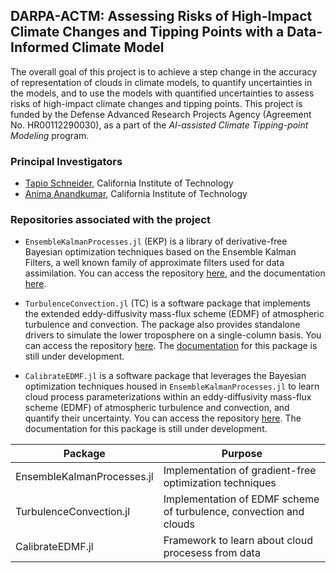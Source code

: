 ## DARPA-ACTM: Assessing Risks of High-Impact Climate Changes and Tipping Points with a Data-Informed Climate Model

The overall goal of this project is to achieve a step change in the accuracy of representation of clouds in climate models, to quantify uncertainties in the models, and to use the models with quantified uncertainties to assess risks of high-impact climate changes and tipping points. This project is funded by the Defense Advanced Research Projects Agency (Agreement No. HR00112290030), as a part of the *AI-assisted Climate Tipping-point Modeling* program.

### Principal Investigators

- [Tapio Schneider](https://climate-dynamics.org/people/tapio-schneider/), California Institute of Technology
- [Anima Anandkumar](http://tensorlab.cms.caltech.edu/users/anima/), California Institute of Technology

### Repositories associated with the project

- `EnsembleKalmanProcesses.jl` (EKP) is a library of derivative-free Bayesian optimization techniques based on the Ensemble Kalman Filters, a well known family of approximate filters used for data assimilation. You can access the repository [here](https://github.com/CliMA/EnsembleKalmanProcesses.jl), and the documentation [here](https://clima.github.io/EnsembleKalmanProcesses.jl/dev/).

- `TurbulenceConvection.jl` (TC) is a software package that implements the extended eddy-diffusivity mass-flux scheme (EDMF) of atmospheric turbulence and convection. The package also provides standalone drivers to simulate the lower troposphere on a single-column basis. You can access the repository [here](https://github.com/CliMA/TurbulenceConvection.jl). The [documentation](https://clima.github.io/TurbulenceConvection.jl/dev/) for this package is still under development.

- `CalibrateEDMF.jl` is a software package that leverages the Bayesian optimization techniques housed in `EnsembleKalmanProcesses.jl` to learn cloud process parameterizations within an eddy-diffusivity mass-flux scheme (EDMF) of atmospheric turbulence and convection, and quantify their uncertainty. You can access the repository [here](https://github.com/CliMA/CalibrateEDMF.jl). The documentation for this package is still under development.


Package                                     | Purpose
--------------------------------------------|--------------------------------------------------------
EnsembleKalmanProcesses.jl                  | Implementation of gradient-free optimization techniques
TurbulenceConvection.jl                     | Implementation of EDMF scheme of turbulence, convection and clouds
CalibrateEDMF.jl                            | Framework to learn about cloud procesess from data
